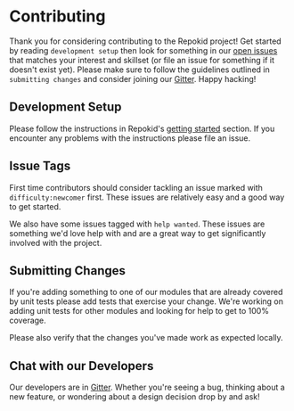 Contributing
============
Thank you for considering contributing to the Repokid project!  Get started by reading `development setup` then look for something in our [open issues](https://github.com/Netflix/repokid/issues) that matches your interest and skillset (or file an issue for something if it doesn't exist yet).  Please make sure to follow the guidelines outlined in `submitting changes` and consider joining our [Gitter](https://gitter.im/netflix-repokid/Lobby).  Happy hacking!

Development Setup
-----------------
Please follow the instructions in Repokid's [getting started](https://github.com/Netflix/repokid/#getting-started) section.  If you encounter any problems with the instructions please file an issue.

Issue Tags
----------
First time contributors should consider tackling an issue marked with `difficulty:newcomer` first.  These issues are relatively easy and a good way to get started.  

We also have some issues tagged with `help wanted`.  These issues are something we'd love help with and are a great way to get significantly involved with the project.


Submitting Changes
------------------
If you're adding something to one of our modules that are already covered by unit tests please add tests that exercise your change.  We're working on adding unit tests for other modules and looking for help to get to 100% coverage.

Please also verify that the changes you've made work as expected locally.

Chat with our Developers
------------------------
Our developers are in [Gitter](https://gitter.im/netflix-repokid/Lobby).  Whether you're seeing a bug, thinking about a new feature, or wondering about a design decision drop by and ask!
